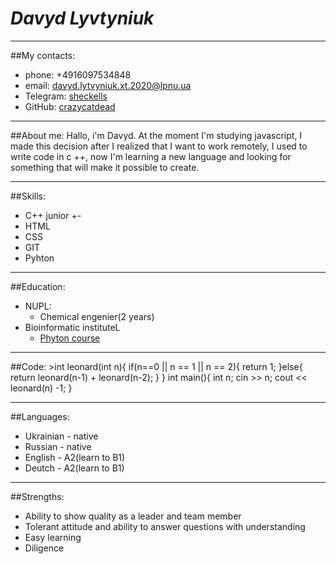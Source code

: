 # *Davyd Lyvtyniuk*
***
##My contacts:
- phone: +4916097534848
- email: davyd.lytvyniuk.xt.2020@lpnu.ua
- Telegram: [sheckells](t.me/sheckells)
- GitHub: [crazycatdead](https://github.com/crazycatdead)
***
##About me:
Hallo, i'm Davyd. At the moment I'm studying javascript, I made this decision after I realized that I want to work remotely, I used to write code in c ++, now I'm learning a new language and looking for something that will make it possible to create.
***
##Skills:
- C++ junior +-
- HTML 
- CSS
- GIT
- Pyhton
***
##Education:
- NUPL:
  - Chemical engenier(2 years)
- Bioinformatic instituteL
  - [Phyton course](https://stepik.org/cert/349292)
***
##Code:
    >int leonard(int n){
        if(n==0 || n == 1 || n == 2){
            return 1;
        }else{
            return leonard(n-1) + leonard(n-2);
    }
    }
    int main(){
        int n;
        cin >> n;
        cout << leonard(n) -1;
    }
***
##Languages:
- Ukrainian - native
- Russian - native
- English - A2(learn to B1)
- Deutch - A2(learn to B1)
***
##Strengths:
- Ability to show quality as a leader and team member
- Tolerant attitude and ability to answer questions with understanding
- Easy learning
- Diligence


